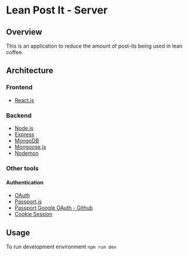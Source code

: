 # Lean Post It - Server

## Overview

This is an application to reduce the amount of post-its being used in lean coffee.

## Architecture

### Frontend
* [React.js](https://reactjs.org/)

### Backend
* [Node.js](https://nodejs.org/en/)
* [Express](https://expressjs.com/)
* [MongoDB](https://www.mongodb.com/)
* [Mongoose.js](http://mongoosejs.com/)
* [Nodemon](https://nodemon.io/)

### Other tools

#### Authentication
* [OAuth](https://oauth.net/2/)
* [Passport.js](http://www.passportjs.org/)
* [Passport Google OAuth - Github](https://github.com/jaredhanson/passport-google-oauth2)
* [Cookie Session](https://www.npmjs.com/package/cookie-session)

## Usage

To run development environment `npm run dev`
